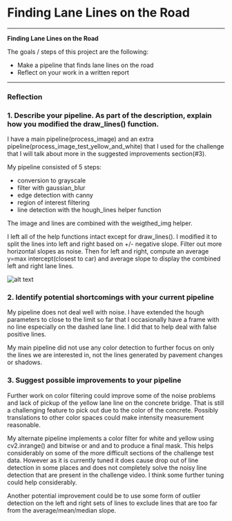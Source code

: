 # **Finding Lane Lines on the Road** 

---

**Finding Lane Lines on the Road**

The goals / steps of this project are the following:
* Make a pipeline that finds lane lines on the road
* Reflect on your work in a written report


[//]: # (Image References)

[image1]: ./examples/grayscale.jpg "Grayscale"

---

### Reflection

### 1. Describe your pipeline. As part of the description, explain how you modified the draw_lines() function.

I have a main pipeline(process_image) and an extra pipeline(process_image_test_yellow_and_white) that I
used for the challenge that I will talk about more in the suggested improvements section(#3).

My pipeline consisted of 5 steps:
  - conversion to grayscale
  - filter with gaussian_blur
  - edge detection with canny
  - region of interest filtering
  - line detection with the hough_lines helper function

The image and lines are combined with the weigthed_img helper.

I left all of the help functions intact except for draw_lines().  I modified it to split the lines 
into left and right based on +/- negative slope.  Filter out more horizontal slopes as noise.  Then
for left and right, compute an average y=max intercept(closest to car) and average slope to 
display the combined left and right lane lines.

![alt text][image1]


### 2. Identify potential shortcomings with your current pipeline

My pipeline does not deal well with noise.  I have extended the hough parameters to close to
the limit so far that I occasionally have a frame with no line especially on the dashed lane
line.  I did that to help deal with false positive lines.

My main pipeline did not use any color detection to further focus on only the lines we are
interested in, not the lines generated by pavement changes or shadows.

### 3. Suggest possible improvements to your pipeline

Further work on color filtering could improve some of the noise problems and lack of pickup
of the yellow lane line on the concrete bridge.  That is still a challenging feature to pick
out due to the color of the concrete.  Possibly translations to other color spaces could make
intensity measurement reasonable.

My alternate pipeline implements a color filter for white and yellow using cv2.inrange() and
bitwise or and and to produce a final mask.  This helps considerably on some of the more 
difficult sections of the challenge test data.  However as it is currently tuned it does
cause drop out of line detection in some places and does not completely solve the noisy 
line detection that are present in the challenge video.  I think some further tuning could
help considerably.

Another potential improvement could be to use some form of outlier detection on the left and 
right sets of lines to exclude lines that are too far from the average/mean/median slope.

